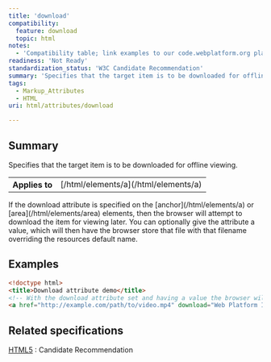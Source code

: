 ```yaml
---
title: 'download'
compatibility:
  feature: download
  topic: html
notes:
  - 'Compatibility table; link examples to our code.webplatform.org playground; fix see also;'
readiness: 'Not Ready'
standardization_status: 'W3C Candidate Recommendation'
summary: 'Specifies that the target item is to be downloaded for offline viewing.'
tags:
  - Markup_Attributes
  - HTML
uri: html/attributes/download

---
```

## Summary

Specifies that the target item is to be downloaded for offline viewing.

<table class="wikitable">
<tr>
<th>
Applies to

</th>
<td>
[/html/elements/a](/html/elements/a)

</td>
</tr>
</table>
If the download attribute is specified on the [anchor](/html/elements/a) or [area](/html/elements/area) elements, then the browser will attempt to download the item for viewing later. You can optionally give the attribute a value, which will then have the browser store that file with that filename overriding the resources default name.

## Examples

``` html
<!doctype html>
<title>Download attribute demo</title>
<!-- With the download attribute set and having a value the browser will attempt to save the file as the attribute name, overriding the default resource name of "video.mp4". -->
<a href="http://example.com/path/to/video.mp4" download="Web Platform Introduction.mp4">Download the WPD Introduction Video</a>
```

## Related specifications

[HTML5](http://www.w3.org/TR/html5/links.html#downloading-resources)
:   Candidate Recommendation
